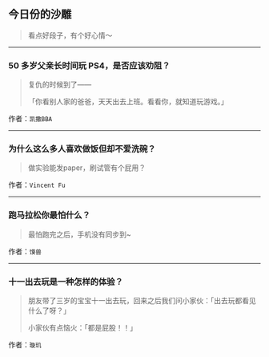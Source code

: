 ## 今日份的沙雕

> 看点好段子，有个好心情～


 
---

### 50 多岁父亲长时间玩 PS4，是否应该劝阻？

> 复仇的时候到了——
> 
> 「你看别人家的爸爸，天天出去上班。看看你，就知道玩游戏。」


作者：`凯撒BBA`

---

### 为什么这么多人喜欢做饭但却不爱洗碗？

> 做实验能发paper，刷试管有个屁用？


作者：`Vincent Fu`

---

### 跑马拉松你最怕什么？

> 最怕跑完之后，手机没有同步到~


作者：`馍兽`

---

### 十一出去玩是一种怎样的体验？

> 朋友带了三岁的宝宝十一出去玩，回来之后我们问小家伙：「出去玩都看见什么了呀？」
> 
> 小家伙有点恼火：「都是屁股！！」


作者：`璇玑`